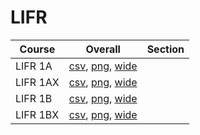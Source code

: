 # LIFR

| Course | Overall | Section |
| ------ | ------- | ------- |
| LIFR 1A | [csv](https://github.com/UCSD-Historical-Enrollment-Data/2025Summer1/blob/main/overall/LIFR%201A.csv), [png](https://raw.githubusercontent.com/UCSD-Historical-Enrollment-Data/2025Summer1/main/plot_overall/LIFR%201A.png), [wide](https://raw.githubusercontent.com/UCSD-Historical-Enrollment-Data/2025Summer1/main/plot_overall_wide/LIFR%201A.png) |  |
| LIFR 1AX | [csv](https://github.com/UCSD-Historical-Enrollment-Data/2025Summer1/blob/main/overall/LIFR%201AX.csv), [png](https://raw.githubusercontent.com/UCSD-Historical-Enrollment-Data/2025Summer1/main/plot_overall/LIFR%201AX.png), [wide](https://raw.githubusercontent.com/UCSD-Historical-Enrollment-Data/2025Summer1/main/plot_overall_wide/LIFR%201AX.png) |  |
| LIFR 1B | [csv](https://github.com/UCSD-Historical-Enrollment-Data/2025Summer1/blob/main/overall/LIFR%201B.csv), [png](https://raw.githubusercontent.com/UCSD-Historical-Enrollment-Data/2025Summer1/main/plot_overall/LIFR%201B.png), [wide](https://raw.githubusercontent.com/UCSD-Historical-Enrollment-Data/2025Summer1/main/plot_overall_wide/LIFR%201B.png) |  |
| LIFR 1BX | [csv](https://github.com/UCSD-Historical-Enrollment-Data/2025Summer1/blob/main/overall/LIFR%201BX.csv), [png](https://raw.githubusercontent.com/UCSD-Historical-Enrollment-Data/2025Summer1/main/plot_overall/LIFR%201BX.png), [wide](https://raw.githubusercontent.com/UCSD-Historical-Enrollment-Data/2025Summer1/main/plot_overall_wide/LIFR%201BX.png) |  |

